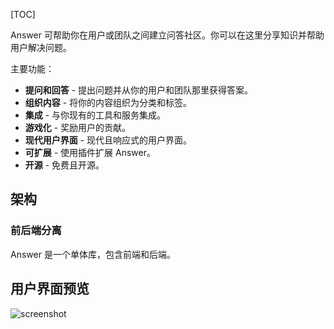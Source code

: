 [TOC]

Answer 可帮助你在用户或团队之间建立问答社区。你可以在这里分享知识并帮助用户解决问题。

主要功能：

- **提问和回答** - 提出问题并从你的用户和团队那里获得答案。
- **组织内容** - 将你的内容组织为分类和标签。
- **集成** - 与你现有的工具和服务集成。
- **游戏化** - 奖励用户的贡献。
- **现代用户界面** - 现代且响应式的用户界面。
- **可扩展** - 使用插件扩展 Answer。
- **开源** - 免费且开源。

## 架构

### 前后端分离

Answer 是一个单体库，包含前端和后端。

## 用户界面预览

![screenshot](https://answer.apache.org/img/screenshot.png)
